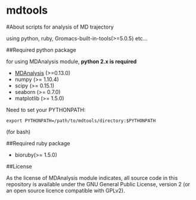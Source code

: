 mdtools
==========
#About
scripts for analysis of MD trajectory

using python, ruby, Gromacs-built-in-tools(>=5.0.5) etc...

##Required python package

for using MDAnalysis module, **python 2.x is required**

* [MDAnalysis](http://www.mdanalysis.org/) (>=0.13.0)
* numpy (>= 1.10.4)
* scipy (>= 0.15.1)
* seaborn (>= 0.7.0)
* matplotlib (>= 1.5.0)

Need to set your PYTHONPATH:

```
export PYTHONPATH=/path/to/mdtools/directory:$PYTHONPATH
```
(for bash)

##Required ruby package

* bioruby(>= 1.5.0)

##License

As the license of MDAnalysis module indicates, all source code in this repository is available under the GNU General Public License, version 2 (or an open source licence compatible with GPLv2).
